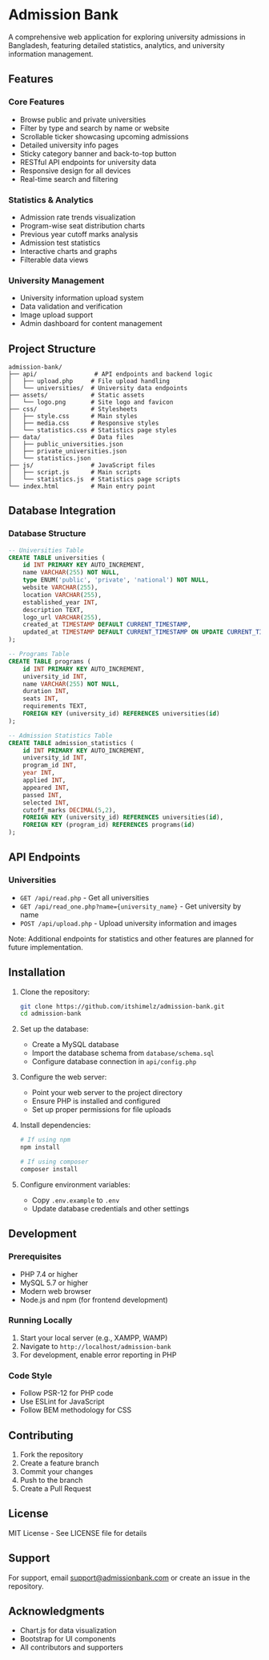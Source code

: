 # Admission Bank

A comprehensive web application for exploring university admissions in Bangladesh, featuring detailed statistics, analytics, and university information management.

## Features

### Core Features
- Browse public and private universities
- Filter by type and search by name or website
- Scrollable ticker showcasing upcoming admissions
- Detailed university info pages
- Sticky category banner and back-to-top button
- RESTful API endpoints for university data
- Responsive design for all devices
- Real-time search and filtering

### Statistics & Analytics
- Admission rate trends visualization
- Program-wise seat distribution charts
- Previous year cutoff marks analysis
- Admission test statistics
- Interactive charts and graphs
- Filterable data views

### University Management
- University information upload system
- Data validation and verification
- Image upload support
- Admin dashboard for content management

## Project Structure

```
admission-bank/
├── api/                # API endpoints and backend logic
│   ├── upload.php     # File upload handling
│   └── universities/  # University data endpoints
├── assets/            # Static assets
│   └── logo.png       # Site logo and favicon
├── css/               # Stylesheets
│   ├── style.css      # Main styles
│   ├── media.css      # Responsive styles
│   └── statistics.css # Statistics page styles
├── data/              # Data files
│   ├── public_universities.json
│   ├── private_universities.json
│   └── statistics.json
├── js/                # JavaScript files
│   ├── script.js      # Main scripts
│   └── statistics.js  # Statistics page scripts
└── index.html         # Main entry point
```

## Database Integration

### Database Structure
```sql
-- Universities Table
CREATE TABLE universities (
    id INT PRIMARY KEY AUTO_INCREMENT,
    name VARCHAR(255) NOT NULL,
    type ENUM('public', 'private', 'national') NOT NULL,
    website VARCHAR(255),
    location VARCHAR(255),
    established_year INT,
    description TEXT,
    logo_url VARCHAR(255),
    created_at TIMESTAMP DEFAULT CURRENT_TIMESTAMP,
    updated_at TIMESTAMP DEFAULT CURRENT_TIMESTAMP ON UPDATE CURRENT_TIMESTAMP
);

-- Programs Table
CREATE TABLE programs (
    id INT PRIMARY KEY AUTO_INCREMENT,
    university_id INT,
    name VARCHAR(255) NOT NULL,
    duration INT,
    seats INT,
    requirements TEXT,
    FOREIGN KEY (university_id) REFERENCES universities(id)
);

-- Admission Statistics Table
CREATE TABLE admission_statistics (
    id INT PRIMARY KEY AUTO_INCREMENT,
    university_id INT,
    program_id INT,
    year INT,
    applied INT,
    appeared INT,
    passed INT,
    selected INT,
    cutoff_marks DECIMAL(5,2),
    FOREIGN KEY (university_id) REFERENCES universities(id),
    FOREIGN KEY (program_id) REFERENCES programs(id)
);
```

## API Endpoints

### Universities
- `GET /api/read.php` - Get all universities
- `GET /api/read_one.php?name={university_name}` - Get university by name
- `POST /api/upload.php` - Upload university information and images

Note: Additional endpoints for statistics and other features are planned for future implementation.

## Installation

1. Clone the repository:
   ```bash
   git clone https://github.com/itshimelz/admission-bank.git
   cd admission-bank
   ```

2. Set up the database:
   - Create a MySQL database
   - Import the database schema from `database/schema.sql`
   - Configure database connection in `api/config.php`

3. Configure the web server:
   - Point your web server to the project directory
   - Ensure PHP is installed and configured
   - Set up proper permissions for file uploads

4. Install dependencies:
   ```bash
   # If using npm
   npm install
   
   # If using composer
   composer install
   ```

5. Configure environment variables:
   - Copy `.env.example` to `.env`
   - Update database credentials and other settings

## Development

### Prerequisites
- PHP 7.4 or higher
- MySQL 5.7 or higher
- Modern web browser
- Node.js and npm (for frontend development)

### Running Locally
1. Start your local server (e.g., XAMPP, WAMP)
2. Navigate to `http://localhost/admission-bank`
3. For development, enable error reporting in PHP

### Code Style
- Follow PSR-12 for PHP code
- Use ESLint for JavaScript
- Follow BEM methodology for CSS

## Contributing

1. Fork the repository
2. Create a feature branch
3. Commit your changes
4. Push to the branch
5. Create a Pull Request

## License
MIT License - See LICENSE file for details

## Support
For support, email support@admissionbank.com or create an issue in the repository.

## Acknowledgments
- Chart.js for data visualization
- Bootstrap for UI components
- All contributors and supporters